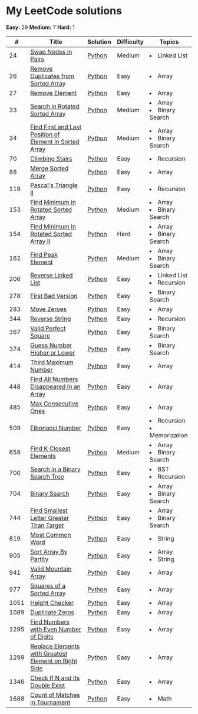 # My LeetCode solutions

**Easy:** 29 **Medium:** 7 **Hard:** 1



| #   | Title  | Solution  | Difficulty | Topics |
| --- |------- | --------- | ---------- | ------ |
| 24 | [Swap Nodes in Pairs](https://leetcode.com/problems/swap-nodes-in-pairs/) |  [Python](solutions/24.Swap_Nodes_in_Pairs.py) | Medium | <li>Linked List</li> |
| 26 | [Remove Duplicates from Sorted Array](https://leetcode.com/problems/remove-duplicates-from-sorted-array/) | [Python](solutions/26.Remove_Duplicates_from_Sorted_Array.py) | Easy | <li>Array</li> | 
| 27 | [Remove Element](https://leetcode.com/problems/remove-element/) | [Python](solutions/27.Remove_Element.py) | Easy | <li>Array</li> |  
| 33 | [Search in Rotated Sorted Array](https://leetcode.com/problems/search-in-rotated-sorted-array/) | [Python](solutions/33.Search_in_Rotated_Sorted_Array.py) | Medium | <li>Array</li><li>Binary Search</li> | 
| 34 | [Find First and Last Position of Element in Sorted Array](https://leetcode.com/problems/find-first-and-last-position-of-element-in-sorted-array/) | [Python](solutions/34.Find_First_and_Last_Position_of_Element_in_Sorted_Array.py) | Medium | <li>Array</li><li>Binary Search</li> | 
| 70 | [Climbing Stairs](https://leetcode.com/problems/climbing-stairs/) | [Python](solutions/70.Climbing_Stairs.py) | Easy | <li>Recursion</li>
| 88 | [Merge Sorted Array](https://leetcode.com/problems/merge-sorted-array/) | [Python](solutions/88.Merge_Sorted_Array.py) | Easy | <li>Array</li> | 
| 119 | [Pascal's Triangle II](https://leetcode.com/problems/pascals-triangle-ii/) | [Python](solutions/119.Pascal's_Triangle_II.py) | Easy | <li>Recursion</li> | 
| 153 | [Find Minimum in Rotated Sorted Array](https://leetcode.com/problems/find-minimum-in-rotated-sorted-array/) | [Python](solutions/153.Find_Minimum_in_Rotated_Sorted_Array.py) | Medium | <li>Array</li><li>Binary Search</li> |
| 154 | [Find Minimum in Rotated Sorted Array II](https://leetcode.com/problems/find-minimum-in-rotated-sorted-array-ii/) | [Python](solutions/154.Find_Minimum_in_Rotated_Sorted_Array_II.py) | Hard | <li>Array</li><li>Binary Search</li> | 
| 162 | [Find Peak Element](https://leetcode.com/problems/find-peak-element/) | [Python](solutions/162.Find_Peak_Element.py) | Medium | <li>Array</li><li>Binary Search</li> | 
| 206 | [Reverse Linked List](https://leetcode.com/problems/reverse-linked-list/) |  [Python](solutions/206.Reverse_Linked_List.py) | Easy | <li>Linked List</li><li>Recursion</li> |
| 278 | [First Bad Version](https://leetcode.com/problems/first-bad-version/) | [Python](solutions/278.First_Bad_Version.py) | Easy | <li>Binary Search</li> | 
| 283 | [Move Zeroes](https://leetcode.com/problems/move-zeroes/) | [Python](solutions/283.Move_Zeroes.py) | Easy | <li>Array</li> | 
| 344 | [Reverse String](https://leetcode.com/problems/reverse-string/) |  [Python](solutions/344.Reverse_String.py) | Easy | <li>Recursion</li> |
| 367 | [Valid Perfect Square](https://leetcode.com/problems/valid-perfect-square/) | [Python](solutions/367.Valid_Perfect_Square.py) | Easy | <li>Binary Search</li> | 
| 374 | [Guess Number Higher or Lower](https://leetcode.com/problems/guess-number-higher-or-lower/) | [Python](solutions/374.Guess_Number_Higher_or_Lower.py) | Easy | <li>Binary Search</li> | 
| 414 | [Third Maximum Number](https://leetcode.com/problems/third-maximum-number/) | [Python](solutions/414.Third_Maximum_Number.py) | Easy | <li>Array</li> | 
| 448 | [Find All Numbers Disappeared in an Array](https://leetcode.com/problems/find-all-numbers-disappeared-in-an-array/) | [Python](solutions/448.Find_All_Numbers_Disappeared_in_an_Array.py) | Easy | <li>Array</li> |
| 485 | [Max Consecutive Ones](https://leetcode.com/problems/max-consecutive-ones/) | [Python](solutions/485.Max_Consecutive_Ones.py) | Easy | <li>Array</li> | 
| 509 | [Fibonacci Number](https://leetcode.com/problems/fibonacci-number/) | [Python](solutions/509.Fibonacci_Number.py) | Easy | <li>Recursion</li><li>Memorization</li> | 
| 658 | [Find K Closest Elements](https://leetcode.com/problems/find-k-closest-elements/) | [Python](solutions/658.Find_K_Closest_Elements.py) | Medium | <li>Array</li><li>Binary Search</li> | 
| 700 | [Search in a Binary Search Tree](https://leetcode.com/problems/search-in-a-binary-search-tree/) | [Python](solutions/700.Search_in_a_Binary_Search_Tree.py) | Easy | <li>BST</li><li>Recursion</li>
| 704 | [Binary Search](https://leetcode.com/problems/binary-search/) | [Python](solutions/704.Binary_Search.py) | Easy | <li>Array</li><li>Binary Search</li> | 
| 744 | [Find Smallest Letter Greater Than Target](https://leetcode.com/problems/find-smallest-letter-greater-than-target/) | [Python](solutions/744.Find_Smallest_Letter_Greater_Than_Target.py) | Easy | <li>Array</li><li>Binary Search</li> | 
| 819 | [Most Common Word](https://leetcode.com/problems/most-common-word/) | [Python](solutions/819.Most_Common_Word.py) | Easy | <li>String</li> | 
| 905 | [Sort Array By Partity](https://leetcode.com/problems/sort-array-by-parity/) | [Python](solutions/905.Sort_Array_By_Parity.py) | Easy | <li>Array</li><li>String</li> | 
| 941 | [Valid Mountain Array](https://leetcode.com/problems/valid-mountain-array/) | [Python](solutions/941.Valid_Mountain_Array.py) | Easy | <li>Array</li> | 
| 977 | [Squares of a Sorted Array](https://leetcode.com/problems/squares-of-a-sorted-array/) | [Python](solutions/977.Squares_of_a_Sorted_Array.py) | Easy | <li>Array</li> | 
| 1051 | [Height Checker](https://leetcode.com/problems/height-checker/) | [Python](solutions/1051.Height_Checker.py) | Easy | <li>Array</li> |  
| 1089 | [Duplicate Zeros](https://leetcode.com/problems/duplicate-zeros/) | [Python](solutions/1089.Duplicate_Zeros.py) | Easy | <li>Array</li> | 
| 1295 | [Find Numbers with Even Number of Digits](https://leetcode.com/problems/find-numbers-with-even-number-of-digits/) | [Python](solutions/1295.Find_Numbers_with_Even_Number_of_Digits.py) | Easy | <li>Array</li> | 
| 1299 | [Replace Elements with Greatest Element on Right Side](https://leetcode.com/problems/replace-elements-with-greatest-element-on-right-side/) | [Python](solutions/1299.Replace_Elements_with_Greatest_Element_on_Right_Side.py) | Easy | <li>Array</li> |
| 1346 | [Check If N and Its Double Exist](https://leetcode.com/problems/check-if-n-and-its-double-exist/) | [Python](solutions/1346.Check_If_N_and_Its_Double_Exist.py) | Easy | <li>Array</li> |
| 1688 | [Count of Matches in Tournament](https://leetcode.com/problems/count-of-matches-in-tournament/) | [Python](solutions/1688.Count_of_Matches_in_Tournament.py) | Easy | <li>Math</li> |  
